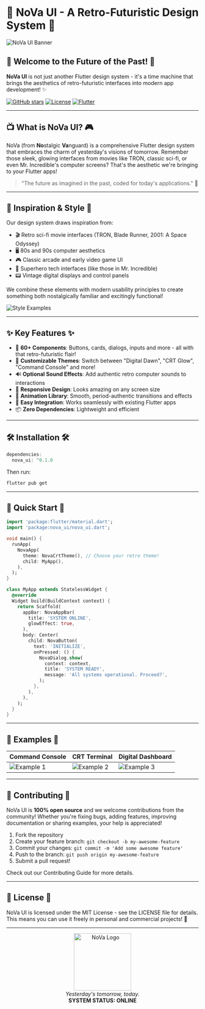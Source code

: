 # 🚀 NoVa UI - A Retro-Futuristic Design System 🌌

![NoVa UI Banner](https://via.placeholder.com/800x200/0a192f/ffffff?text=NoVa+UI)

## 🌟 Welcome to the Future of the Past! 🌟

**NoVa UI** is not just another Flutter design system - it's a time machine that brings the aesthetics of retro-futuristic interfaces into modern app development! ✨

[![GitHub stars](https://img.shields.io/github/stars/yourusername/nova_ui?style=social)](https://github.com/yourusername/nova_ui)
[![License](https://img.shields.io/badge/License-MIT-blue.svg)](LICENSE)
[![Flutter](https://img.shields.io/badge/Flutter-Powered-blue?logo=flutter)](https://flutter.dev)

---

## 📺 What is NoVa UI? 🎮

NoVa (from **No**stalgic **Va**nguard) is a comprehensive Flutter design system that embraces the charm of yesterday's visions of tomorrow. Remember those sleek, glowing interfaces from movies like TRON, classic sci-fi, or even Mr. Incredible's computer screens? That's the aesthetic we're bringing to your Flutter apps!

> "The future as imagined in the past, coded for today's applications." 🔮

---

## 💫 Inspiration & Style 💫

Our design system draws inspiration from:

- 🎬 Retro sci-fi movie interfaces (TRON, Blade Runner, 2001: A Space Odyssey)
- 🖥️ 80s and 90s computer aesthetics
- 🎮 Classic arcade and early video game UI
- 🦸 Superhero tech interfaces (like those in Mr. Incredible)
- 📟 Vintage digital displays and control panels

We combine these elements with modern usability principles to create something both nostalgically familiar and excitingly functional!

![Style Examples](https://via.placeholder.com/800x200/0a192f/ffffff?text=NoVa+UI+Style+Examples)

---

## ✨ Key Features ✨

- 🧩 **60+ Components**: Buttons, cards, dialogs, inputs and more - all with that retro-futuristic flair!
- 🎨 **Customizable Themes**: Switch between "Digital Dawn", "CRT Glow", "Command Console" and more!
- 🔊 **Optional Sound Effects**: Add authentic retro computer sounds to interactions
- 📱 **Responsive Design**: Looks amazing on any screen size
- 🌈 **Animation Library**: Smooth, period-authentic transitions and effects
- 🔌 **Easy Integration**: Works seamlessly with existing Flutter apps
- 📦 **Zero Dependencies**: Lightweight and efficient

---

## 🛠️ Installation 🛠️

```dart
dependencies:
  nova_ui: ^0.1.0
```

Then run:

```bash
flutter pub get
```

---

## 🚀 Quick Start 🚀

```dart
import 'package:flutter/material.dart';
import 'package:nova_ui/nova_ui.dart';

void main() {
  runApp(
    NovaApp(
      theme: NovaCrtTheme(), // Choose your retro theme!
      child: MyApp(),
    ),
  );
}

class MyApp extends StatelessWidget {
  @override
  Widget build(BuildContext context) {
    return Scaffold(
      appBar: NovaAppBar(
        title: 'SYSTEM ONLINE',
        glowEffect: true,
      ),
      body: Center(
        child: NovaButton(
          text: 'INITIALIZE',
          onPressed: () {
            NovaDialog.show(
              context: context,
              title: 'SYSTEM READY',
              message: 'All systems operational. Proceed?',
            );
          },
        ),
      ),
    );
  }
}
```

---

## 📸 Examples 📸

| Command Console | CRT Terminal | Digital Dashboard |
|----------------|--------------|-------------------|
| ![Example 1](https://via.placeholder.com/250x500/0a192f/ffffff?text=Example+1) | ![Example 2](https://via.placeholder.com/250x500/0a192f/ffffff?text=Example+2) | ![Example 3](https://via.placeholder.com/250x500/0a192f/ffffff?text=Example+3) |

---

## 🤝 Contributing 🤝

NoVa UI is **100% open source** and we welcome contributions from the community! Whether you're fixing bugs, adding features, improving documentation or sharing examples, your help is appreciated!

1. Fork the repository
2. Create your feature branch: `git checkout -b my-awesome-feature`
3. Commit your changes: `git commit -m 'Add some awesome feature'`
4. Push to the branch: `git push origin my-awesome-feature`
5. Submit a pull request!

Check out our Contributing Guide for more details.

---

## 📜 License 📜

NoVa UI is licensed under the MIT License - see the LICENSE file for details.
This means you can use it freely in personal and commercial projects! 🎉

---

<p align="center">
  <img src="https://via.placeholder.com/150/0a192f/ffffff?text=NoVa" alt="NoVa Logo" width="150">
  <br>
  <i>Yesterday's tomorrow, today.</i>
  <br>
  <b>SYSTEM STATUS: ONLINE</b>
</p>
